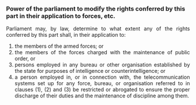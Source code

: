 ### Power of the parliament to modify the rights conferred by this part in their application to forces, etc.
<div style="text-align: justify">

Parliament may, by law, determine to what extent any of the rights conferred by this part shall, in their application to:

</div>

1. <div style="text-align: justify"> the members of the armed forces; or
2. <div style="text-align: justify"> the members of the forces charged with the maintenance of public order, or
3. <div style="text-align: justify"> persons employed in any bureau or other organisation established by the state for purposes of intelligence or counterintelligence; or
4. <div style="text-align: justify"> a person employed in, or in connection with, the telecommunication systems set up for any force, bureau, or organisation referred to in clauses (1), (2) and (3) be restricted or abrogated to ensure the proper discharge of their duties and the maintenance of discipline among them.
